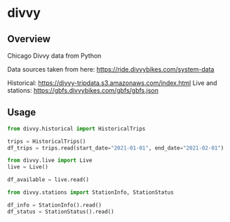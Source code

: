 # divvy

## Overview 

Chicago Divvy data from Python

Data sources taken from here: https://ride.divvybikes.com/system-data

Historical: https://divvy-tripdata.s3.amazonaws.com/index.html
Live and stations: https://gbfs.divvybikes.com/gbfs/gbfs.json

## Usage

```python 
from divvy.historical import HistoricalTrips 

trips = HistoricalTrips()
df_trips = trips.read(start_date="2021-01-01", end_date="2021-02-01")
```

```python 
from divvy.live import Live
live = Live()

df_available = live.read()
```

```python 
from divvy.stations import StationInfo, StationStatus

df_info = StationInfo().read()
df_status = StationStatus().read()
```